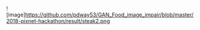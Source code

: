 
![image]https://github.com/pdway53/GAN_Food_image_impair/blob/master/2018-pixnet-hackathon/result/steak2.png

